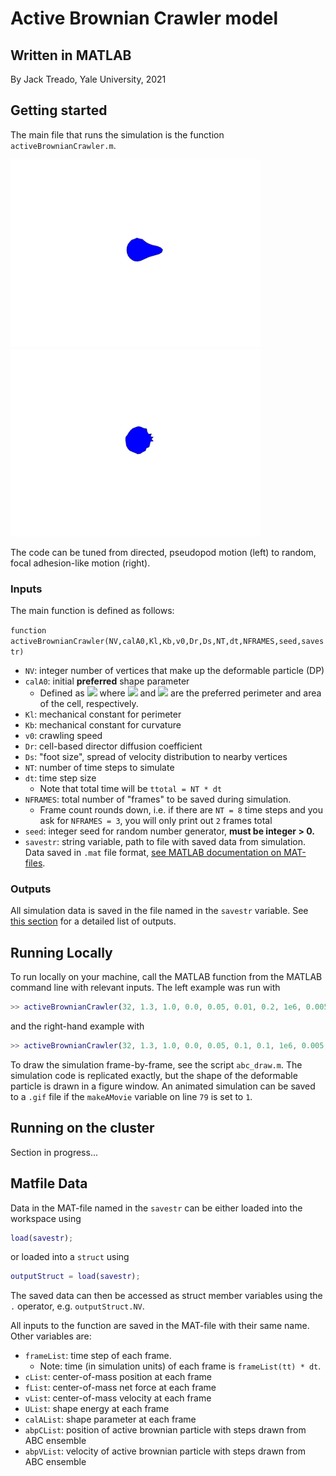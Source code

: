 # Active Brownian Crawler model
## Written in MATLAB

By Jack Treado, Yale University, 2021


## Getting started

The main file that runs the simulation is the function `activeBrownianCrawler.m`.

<p float="left">
  <img src="imgs/abc_NV32_ca1.3042_kb0_v00.05_Dr0.01.gif" width="400" />
  <img src="imgs/abc_NV32_ca1.3042_kb0_v00.05_Dr0.1.gif" width="400" /> 
</p>

The code can be tuned from directed, pseudopod motion (left) to random, focal adhesion-like motion (right). 


### Inputs

The main function is defined as follows:

`function activeBrownianCrawler(NV,calA0,Kl,Kb,v0,Dr,Ds,NT,dt,NFRAMES,seed,savestr)`

* `NV`: integer number of vertices that make up the deformable particle (DP)
* `calA0`: initial **preferred** shape parameter
	* Defined as <img src="https://render.githubusercontent.com/render/math?math=\mathcal{A}_0 = p_0^2/4\pi a_0"> where <img src="https://render.githubusercontent.com/render/math?math=p_0"> and <img src="https://render.githubusercontent.com/render/math?math=a_0"> are the preferred perimeter and area of the cell, respectively.
* `Kl`: mechanical constant for perimeter
* `Kb`: mechanical constant for curvature
* `v0`: crawling speed
* `Dr`: cell-based director diffusion coefficient
* `Ds`: "foot size", spread of velocity distribution to nearby vertices
* `NT`: number of time steps to simulate
* `dt`: time step size
	* Note that total time will be `ttotal = NT * dt`
* `NFRAMES`: total number of "frames" to be saved during simulation.
	* Frame count rounds down, i.e. if there are `NT = 8` time steps and you ask for `NFRAMES = 3`, you will only print out `2` frames total
* `seed`: integer seed for random number generator, **must be integer > 0.**
* `savestr`: string variable, path to file with saved data from simulation. Data saved in `.mat` file format, [see MATLAB documentation on MAT-files](https://www.mathworks.com/help/matlab/ref/matlab.io.matfile.html).



### Outputs

All simulation data is saved in the file named in the `savestr` variable. See [this section](#matfile-data) for a detailed list of outputs. 


## Running Locally

To run locally on your machine, call the MATLAB function from the MATLAB command line with relevant inputs. The left example was run with 
```matlab
>> activeBrownianCrawler(32, 1.3, 1.0, 0.0, 0.05, 0.01, 0.2, 1e6, 0.005, 200, 1, 'test.mat');
```
and the right-hand example with
```matlab
>> activeBrownianCrawler(32, 1.3, 1.0, 0.0, 0.05, 0.1, 0.1, 1e6, 0.005, 200, 1, 'test.mat');
```

To draw the simulation frame-by-frame, see the script `abc_draw.m`. The simulation code is replicated exactly, but the shape of the deformable particle is drawn in a figure window. An animated simulation can be saved to a `.gif` file if the `makeAMovie` variable on line `79` is set to `1`. 


## Running on the cluster 

Section in progress...


## Matfile Data

Data in the MAT-file named in the `savestr` can be either loaded into the workspace using 
```matlab
load(savestr);
```
or loaded into a `struct` using
```matlab
outputStruct = load(savestr);
```

The saved data can then be accessed as struct member variables using the `.` operator, e.g. `outputStruct.NV`. 

All inputs to the function are saved in the MAT-file with their same name. Other variables are:

* `frameList`: time step of each frame. 
	* Note: time (in simulation units) of each frame is `frameList(tt) * dt`. 
* `cList`: center-of-mass position at each frame
* `fList`: center-of-mass net force at each frame
* `vList`: center-of-mass velocity at each frame
* `UList`: shape energy at each frame
* `calAList`: shape parameter at each frame
* `abpCList`: position of active brownian particle with steps drawn from ABC ensemble
* `abpVList`: velocity of active brownian particle with steps drawn from ABC ensemble
